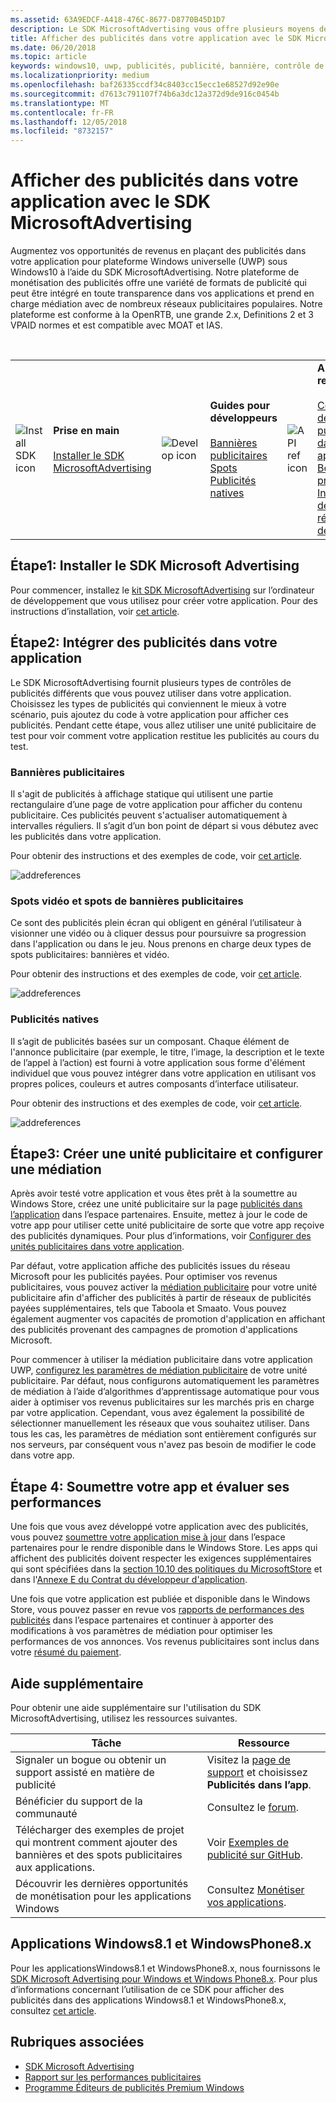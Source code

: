 ```yaml
---
ms.assetid: 63A9EDCF-A418-476C-8677-D8770B45D1D7
description: Le SDK MicrosoftAdvertising vous offre plusieurs moyens de monétiser votre application grâce aux publicités.
title: Afficher des publicités dans votre application avec le SDK MicrosoftAdvertising
ms.date: 06/20/2018
ms.topic: article
keywords: windows10, uwp, publicités, publicité, bannière, contrôle de publicité, spot
ms.localizationpriority: medium
ms.openlocfilehash: baf26335ccdf34c8403cc15ecc1e68527d92e90e
ms.sourcegitcommit: d7613c791107f74b6a3dc12a372d9de916c0454b
ms.translationtype: MT
ms.contentlocale: fr-FR
ms.lasthandoff: 12/05/2018
ms.locfileid: "8732157"
---
```

# <a name="display-ads-in-your-app-with-the-microsoft-advertising-sdk"></a>Afficher des publicités dans votre application avec le SDK MicrosoftAdvertising

Augmentez vos opportunités de revenus en plaçant des publicités dans votre application pour plateforme Windows universelle (UWP) sous Windows10 à l’aide du SDK MicrosoftAdvertising. Notre plateforme de monétisation des publicités offre une variété de formats de publicité qui peut être intégré en toute transparence dans vos applications et prend en charge médiation avec de nombreux réseaux publicitaires populaires. Notre plateforme est conforme à la OpenRTB, une grande 2.x, Definitions 2 et 3 VPAID normes et est compatible avec MOAT et IAS. 

<br/>

<table style="border: none !important;">
<colgroup>
<col width="10%" />
<col width="23%" />
<col width="10%" />
<col width="23%" />
<col width="10%" />
<col width="23%" />
</colgroup>
<tbody>
<tr>
<td align="left"><img src="images/install-sdk.png" alt="Install SDK icon" /></td>
<td align="left"><b>Prise en main</b><br/><br/>
    <a href="http://aka.ms/ads-sdk-uwp">Installer le SDK MicrosoftAdvertising</a>
</td>
<td align="left"><img src="images/write-code.png" alt="Develop icon" /></td>
<td align="left"><b>Guides pour développeurs</b><br/><br/>
    <a href="banner-ads.md">Bannières publicitaires</a>
    <br/>
    <a href="interstitial-ads.md">Spots</a>
    <br/>
    <a href="native-ads.md">Publicités natives</a>
    </td>
<td align="left"><img src="images/api-reference.png" alt="API ref icon" /></td>
<td align="left"><b>Autres ressources</b><br/><br/>
    <a href="set-up-ad-units-in-your-app.md">Configurer des unités publicitaires dans votre application</a>
    <br/>
    <a href="best-practices-for-ads-in-apps.md">Bonnes pratiques</a>
    <br/>
    <a href="https://msdn.microsoft.com/en-us/library/windows/apps/mt691884.aspx">Informations de référence de l’API</a>
    </td>
</tr>
</tbody>
</table>

## <a name="step-1-install-the-microsoft-advertising-sdk"></a>Étape1: Installer le SDK Microsoft Advertising

Pour commencer, installez le [kit SDK MicrosoftAdvertising](http://aka.ms/ads-sdk-uwp) sur l’ordinateur de développement que vous utilisez pour créer votre application. Pour des instructions d’installation, voir [cet article](install-the-microsoft-advertising-libraries.md).

## <a name="step-2-implement-ads-in-your-app"></a>Étape2: Intégrer des publicités dans votre application

Le SDK MicrosoftAdvertising fournit plusieurs types de contrôles de publicités différents que vous pouvez utiliser dans votre application. Choisissez les types de publicités qui conviennent le mieux à votre scénario, puis ajoutez du code à votre application pour afficher ces publicités. Pendant cette étape, vous allez utiliser une unité publicitaire de test pour voir comment votre application restitue les publicités au cours du test.

### <a name="banner-ads"></a>Bannières publicitaires

Il s'agit de publicités à affichage statique qui utilisent une partie rectangulaire d’une page de votre application pour afficher du contenu publicitaire. Ces publicités peuvent s'actualiser automatiquement à intervalles réguliers. Il s’agit d’un bon point de départ si vous débutez avec les publicités dans votre application.

Pour obtenir des instructions et des exemples de code, voir [cet article](adcontrol-in-xaml-and--net.md).

![addreferences](images/banner-ad.png)

### <a name="interstitial-video-and-interstitial-banner-ads"></a>Spots vidéo et spots de bannières publicitaires

Ce sont des publicités plein écran qui obligent en général l’utilisateur à visionner une vidéo ou à cliquer dessus pour poursuivre sa progression dans l'application ou dans le jeu. Nous prenons en charge deux types de spots publicitaires: bannières et vidéo.

Pour obtenir des instructions et des exemples de code, voir [cet article](interstitial-ads.md).

![addreferences](images/interstitial-ad.png)

### <a name="native-ads"></a>Publicités natives

Il s’agit de publicités basées sur un composant. Chaque élément de l'annonce publicitaire (par exemple, le titre, l’image, la description et le texte de l’appel à l’action) est fourni à votre application sous forme d'élément individuel que vous pouvez intégrer dans votre application en utilisant vos propres polices, couleurs et autres composants d’interface utilisateur.

Pour obtenir des instructions et des exemples de code, voir [cet article](native-ads.md).

![addreferences](images/native-ad.png)

<span id="ad-mediation"/>

## <a name="step-3-create-an-ad-unit-and-configure-mediation"></a>Étape3: Créer une unité publicitaire et configurer une médiation

Après avoir testé votre application et vous êtes prêt à la soumettre au Windows Store, créez une unité publicitaire sur la page [publicités dans l’application](../publish/in-app-ads.md) dans l’espace partenaires. Ensuite, mettez à jour le code de votre app pour utiliser cette unité publicitaire de sorte que votre app reçoive des publicités dynamiques. Pour plus d’informations, voir [Configurer des unités publicitaires dans votre application](set-up-ad-units-in-your-app.md#live-ad-units).

Par défaut, votre application affiche des publicités issues du réseau Microsoft pour les publicités payées. Pour optimiser vos revenus publicitaires, vous pouvez activer la [médiation publicitaire](ad-mediation-service.md) pour votre unité publicitaire afin d'afficher des publicités à partir de réseaux de publicités payées supplémentaires, tels que Taboola et Smaato. Vous pouvez également augmenter vos capacités de promotion d'application en affichant des publicités provenant des campagnes de promotion d'applications Microsoft.

Pour commencer à utiliser la médiation publicitaire dans votre application UWP, [configurez les paramètres de médiation publicitaire](../publish/in-app-ads.md#mediation-settings) de votre unité publicitaire. Par défaut, nous configurons automatiquement les paramètres de médiation à l’aide d’algorithmes d’apprentissage automatique pour vous aider à optimiser vos revenus publicitaires sur les marchés pris en charge par votre application. Cependant, vous avez également la possibilité de sélectionner manuellement les réseaux que vous souhaitez utiliser. Dans tous les cas, les paramètres de médiation sont entièrement configurés sur nos serveurs, par conséquent vous n'avez pas besoin de modifier le code dans votre app.    

## <a name="step-4-submit-your-app-and-review-performance"></a>Étape 4: Soumettre votre app et évaluer ses performances

Une fois que vous avez développé votre application avec des publicités, vous pouvez [soumettre votre application mise à jour](https://docs.microsoft.com/windows/uwp/publish/app-submissions) dans l’espace partenaires pour le rendre disponible dans le Windows Store. Les apps qui affichent des publicités doivent respecter les exigences supplémentaires qui sont spécifiées dans la [section 10.10 des politiques du MicrosoftStore](https://docs.microsoft.com/legal/windows/agreements/store-policies#1010-advertising-conduct-and-content) et dans l'[Annexe E du Contrat du développeur d'application](https://docs.microsoft.com/legal/windows/agreements/app-developer-agreement).

Une fois que votre application est publiée et disponible dans le Windows Store, vous pouvez passer en revue vos [rapports de performances des publicités](../publish/advertising-performance-report.md) dans l’espace partenaires et continuer à apporter des modifications à vos paramètres de médiation pour optimiser les performances de vos annonces. Vos revenus publicitaires sont inclus dans votre [résumé du paiement](../publish/payout-summary.md).

<span id="additional-help" />

## <a name="additional-help"></a>Aide supplémentaire

Pour obtenir une aide supplémentaire sur l'utilisation du SDK MicrosoftAdvertising, utilisez les ressources suivantes.

|  Tâche    | Ressource |               
|----------|-------|
| Signaler un bogue ou obtenir un support assisté en matière de publicité     | Visitez la [page de support](https://developer.microsoft.com/en-us/windows/support) et choisissez **Publicités dans l’app**.        |
| Bénéficier du support de la communauté     | Consultez le [forum](http://go.microsoft.com/fwlink/p/?LinkId=401266).       |
| Télécharger des exemples de projet qui montrent comment ajouter des bannières et des spots publicitaires aux applications.     | Voir [Exemples de publicité sur GitHub](http://aka.ms/githubads).       |
| Découvrir les dernières opportunités de monétisation pour les applications Windows     | Consultez [Monétiser vos applications](https://developer.microsoft.com/store/monetize).        |

## <a name="windows-81-and-windows-phone-8x-apps"></a>Applications Windows8.1 et WindowsPhone8.x

Pour les applicationsWindows8.1 et WindowsPhone8.x, nous fournissons le [SDK Microsoft Advertising pour Windows et Windows Phone8.x](http://aka.ms/store-8-sdk). Pour plus d’informations concernant l’utilisation de ce SDK pour afficher des publicités dans des applications Windows8.1 et WindowsPhone8.x, consultez [cet article](https://docs.microsoft.com/en-us/previous-versions/windows/apps/dn792120(v=win.10)).

## <a name="related-topics"></a>Rubriques associées

* [SDK Microsoft Advertising](http://aka.ms/ads-sdk-uwp)
* [Rapport sur les performances publicitaires](../publish/advertising-performance-report.md)
* [Programme Éditeurs de publicités Premium Windows](windows-premium-ads-publishers-program.md)
